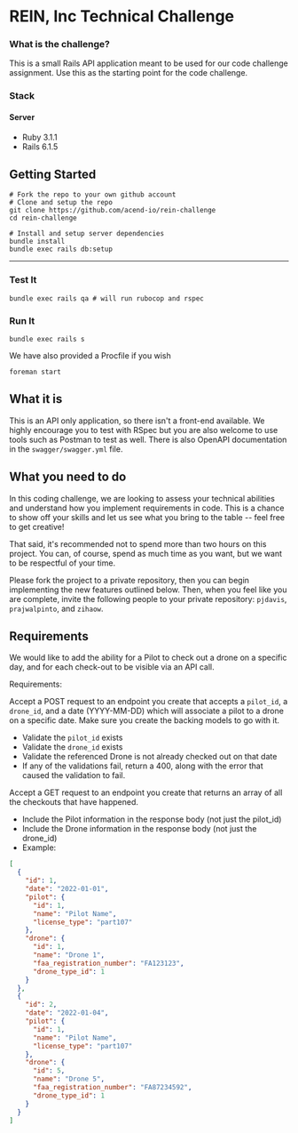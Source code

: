 # REIN, Inc Technical Challenge

### What is the challenge?
This is a small Rails API application meant to be used for our code challenge assignment. Use this as the starting 
point for the code challenge.

### Stack
#### Server
* Ruby 3.1.1
* Rails 6.1.5

## Getting Started
```shell
# Fork the repo to your own github account
# Clone and setup the repo
git clone https://github.com/acend-io/rein-challenge
cd rein-challenge

# Install and setup server dependencies
bundle install
bundle exec rails db:setup
```

---

### Test It
```shell
bundle exec rails qa # will run rubocop and rspec
```
### Run It
```shell
bundle exec rails s
```
We have also provided a Procfile if you wish 
```shell
foreman start
```

## What it is
This is an API only application, so there isn't a front-end available. We highly encourage you to test with RSpec 
but you are also welcome to use tools such as Postman to test as well. There is also OpenAPI documentation in the 
`swagger/swagger.yml` file.

## What you need to do

In this coding challenge, we are looking to assess your technical abilities and understand how you implement 
requirements in code. This is a chance to show off your skills and let us see what you bring to the table -- feel 
free to get creative!

That said, it's recommended not to spend more than two hours on this project. You can, of course, spend as much time 
as you want, but we want to be respectful of your time.

Please fork the project to a private repository, then you can begin implementing the new features outlined below. 
Then, when you feel like you are complete, invite the following people to your private repository: `pjdavis`, 
`prajwalpinto`, and `zihaow`.

## Requirements

We would like to add the ability for a Pilot to check out a drone on a specific day, and for each check-out to be 
visible via an API call. 

Requirements: 

Accept a POST request to an endpoint you create that accepts a `pilot_id`, a `drone_id`, and a date (YYYY-MM-DD) which 
will associate a pilot 
to a drone on a specific date. Make sure you create the backing models to go with it.
- Validate the `pilot_id` exists
- Validate the `drone_id` exists
- Validate the referenced Drone is not already checked out on that date
- If any of the validations fail, return a 400, along with the error that caused the validation to fail.

Accept a GET request to an endpoint you create that returns an array of all the checkouts that have happened. 
- Include the Pilot information in the response body (not just the pilot_id)
- Include the Drone information in the response body (not just the drone_id)
- Example:

```json
[
  {
    "id": 1,
    "date": "2022-01-01",
    "pilot": {
      "id": 1,
      "name": "Pilot Name",
      "license_type": "part107"
    },
    "drone": {
      "id": 1,
      "name": "Drone 1",
      "faa_registration_number": "FA123123",
      "drone_type_id": 1
    }
  },
  {
    "id": 2,
    "date": "2022-01-04",
    "pilot": {
      "id": 1,
      "name": "Pilot Name",
      "license_type": "part107"
    },
    "drone": {
      "id": 5,
      "name": "Drone 5",
      "faa_registration_number": "FA87234592",
      "drone_type_id": 1
    }
  }
]
```
